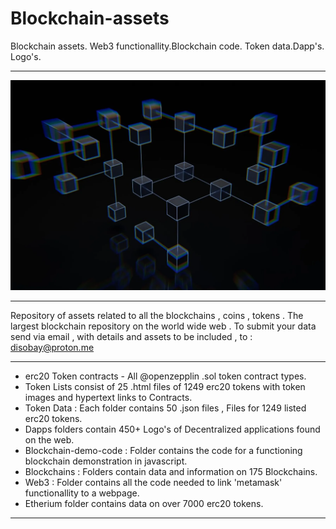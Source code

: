 # Blockchain-assets
 Blockchain assets. Web3 functionallity.Blockchain code. Token data.Dapp's. Logo's.
**************************************************************************************************************
![Image Alt Text](bloc.webp)
**************************************************************************************************************
Repository of assets related to all the blockchains , coins , tokens .
The largest blockchain repository on the world wide web .
To submit your data send via email , with details and assets to be included , to :  disobay@proton.me
**************************************************************************************************************
* erc20 Token contracts - All @openzepplin .sol token contract types.
* Token Lists consist of 25 .html files of 1249 erc20 tokens with token images and hypertext links to Contracts.
* Token Data : Each folder contains 50 .json files , Files for 1249 listed erc20 tokens.
* Dapps folders contain 450+ Logo's of Decentralized applications found on the web.
* Blockchain-demo-code : Folder contains the code for a functioning blockchain demonstration in javascript.
* Blockchains : Folders contain data and information on 175 Blockchains.
* Web3 : Folder contains all the code needed to link 'metamask' functionallity to a webpage.
* Etherium folder contains data on over 7000 erc20 tokens.
************************************************************************************************************** 

